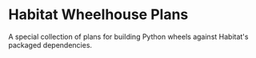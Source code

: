 # Habitat Wheelhouse Plans

A special collection of plans for building Python wheels against Habitat's
packaged dependencies.
